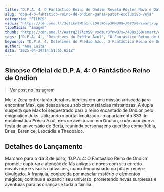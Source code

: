 ```yaml
---
title: "D.P.A. 4: O Fantástico Reino de Ondion Revela Pôster Novo e Data de Estreia"
slug: "dpa-4-o-fantstico-reino-de-ondion-ganha-pster-exclusivo-veja"
categoria: "FILMES"
midia: "https://cdn.ome.lt/3q3Lkn5M0a1rviD0tHCep3KNU08=/987x0/smart/uploads/conteudo/fotos/OMELETE_CAPA_-_2025-04-30T112002.970.png"
tipoMidia: "imagem"
thumb: "https://cdn.ome.lt/AatrqZlFAcmS9_vxdDur3fnwO7s=/480x360/smart/extras/conteudos/omelete_THUMB_-_2025-04-30T111816.605.png"
tags: ["D.P.A. 4", "Detetives do Prédio Azul", "O Fantástico Reino de Ondion", "estreia de filme", "pôster de filme", "filmes infantis"]
keywords: "D.P.A. 4, Detetives do Prédio Azul, O Fantástico Reino de Ondion, estreia de filme, pôster de filme, filmes infantis"
author: "Ana Luiza"
data: "2025-04-30T14:51:55.651Z"
---
```


## Sinopse Oficial de D.P.A. 4: O Fantástico Reino de Ondion

<blockquote class="instagram-media" data-instgrm-permalink="https://www.instagram.com/p/DJEkKoqxyMi/" data-instgrm-version="14" style="width:100%; max-width:540px; margin:1rem auto;"><a href="https://www.instagram.com/p/DJEkKoqxyMi/">Ver post no Instagram</a></blockquote>

Mel e Zeca enfrentarão desafios inéditos em uma missão arriscada para encontrar Max, que desapareceu sob circunstâncias misteriosas. A dupla suspeita que Max foi sequestrado para o reino encantado de Ondion pelo enigmático Juks. Utilizando o portal localizado no apartamento 333 do emblemático Prédio Azul, eles se aventuram em Ondion, onde acontece a festa de aniversário de Berta, reunindo personagens queridos como Rúbia, Brisa, Berenice, Leocádia e Theobaldo.

## Detalhes do Lançamento

Marcado para o dia 3 de julho, 'D.P.A. 4: O Fantástico Reino de Ondion' promete capturar a atenção de fãs antigos e novos com seu enredo envolvente e visuais cativantes, como demonstrado no pôster recém-divulgado. A franquia, conhecida por mesclar mistério e elementos mágicos, continua a expandir seu universo, prometendo novas surpresas e aventuras para as crianças e toda a família.
